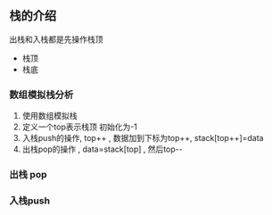 ## 栈的介绍

出栈和入栈都是先操作栈顶



- 栈顶
- 栈底



### 数组模拟栈分析

1. 使用数组模拟栈
2. 定义一个top表示栈顶 初始化为-1
3. 入栈push的操作, top++ ,  数据加到下标为top++,  stack[top++]=data
4. 出栈pop的操作 ,  data=stack[top] , 然后top--



### 出栈 pop



### 入栈push

